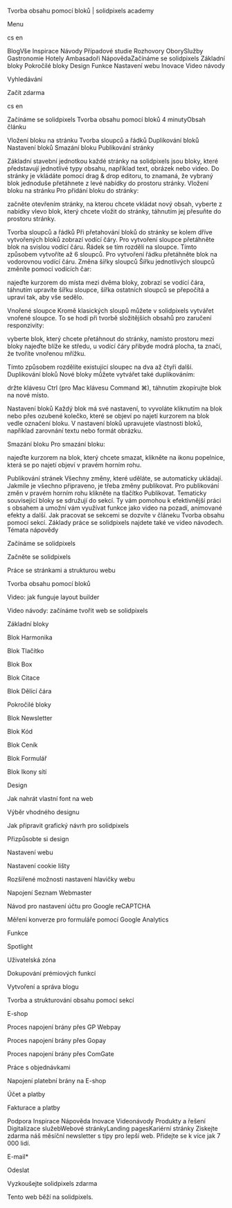 <p>Tvorba obsahu pomocí bloků | solidpixels academy</p>
<p>Menu</p>
<p>cs en</p>
<p>BlogVše Inspirace Návody Případové studie Rozhovory OborySlužby Gastronomie Hotely Ambasadoři NápovědaZačínáme se solidpixels Základní bloky Pokročilé bloky Design Funkce Nastavení webu Inovace Video návody</p>
<p>Vyhledávání</p>
<p>Začít zdarma</p>
<p>cs en</p>
<p>Začínáme se solidpixels
Tvorba obsahu pomocí bloků
4 minutyObsah článku</p>
<p>Vložení bloku na stránku
Tvorba sloupců a řádků
Duplikování bloků
Nastavení bloků
Smazání bloku
Publikování stránky</p>
<p>Základní stavební jednotkou každé stránky na solidpixels jsou bloky, které představují jednotlivé typy obsahu, například text, obrázek nebo video. Do stránky je vkládáte pomocí drag &amp; drop editoru, to znamaná, že vybraný blok jednoduše přetáhnete z levé nabídky do prostoru stránky.
Vložení bloku na stránku
Pro přidání bloku do stránky:</p>
<p>začněte otevřením stránky, na kterou chcete vkládat nový obsah,
vyberte z nabídky vlevo blok, který chcete vložit do stránky,
táhnutím jej přesuňte do prostoru stránky.</p>
<p>Tvorba sloupců a řádků
Při přetahování bloků do stránky se kolem dříve vytvořených bloků zobrazí vodící čáry. Pro vytvoření sloupce přetáhněte blok na svislou vodící čáru. Řádek se tím rozdělí na sloupce. Tímto způsobem vytvoříte až 6 sloupců.
Pro vytvoření řádku přetáhněte blok na vodorovnou vodící čáru.
Změna šířky sloupců
Šířku jednotlivých sloupců změníte pomocí vodících čar:</p>
<p>najeďte kurzorem do místa mezi dvěma bloky,
zobrazí se vodící čára, táhnutím upravíte šířku sloupce,
šířka ostatních sloupců se přepočítá a upraví tak, aby vše sedělo.</p>
<p>Vnořené sloupce
Kromě klasických sloupů můžete v solidpixels vytvářet vnořené sloupce. To se hodí při tvorbě složitějších obsahů pro zaručení responzivity:</p>
<p>vyberte blok, který chcete přetáhnout do stránky,
namísto prostoru mezi bloky najeďte blíže ke středu,
u vodící čáry přibyde modrá plocha, ta značí, že tvoříte vnořenou mřížku.
     </p>
<p>Tímto způsobem rozdělíte existující sloupec na dva až čtyři další.
Duplikování bloků
Nové bloky můžete vytvářet také duplikováním:</p>
<p>držte klávesu Ctrl (pro Mac klávesu Command ⌘),
táhnutím zkopírujte blok na nové místo.</p>
<p>Nastavení bloků
Každý blok má své nastavení, to vyvoláte kliknutím na blok nebo přes ozubené kolečko, které se objeví po najetí kurzorem na blok vedle označení bloku.
V nastavení bloků upravujete vlastnosti bloků, například zarovnání textu nebo formát obrázku.</p>
<p>Smazání bloku
Pro smazání bloku:</p>
<p>najeďte kurzorem na blok, který chcete smazat,
klikněte na ikonu popelnice, která se po najetí objeví v pravém horním rohu.</p>
<p>Publikování stránek
Všechny změny, které uděláte, se automaticky ukládají. Jakmile je všechno připraveno, je třeba změny publikovat. Pro publikování změn v pravém horním rohu klikněte na tlačítko Publikovat.
Tematicky související bloky se sdružují do sekcí. Ty vám pomohou k efektivnější práci s obsahem a umožní vám využívat funkce jako video na pozadí, animované efekty a další. Jak pracovat se sekcemi se dozvíte v článeku Tvorba obsahu pomocí sekcí.
Základy práce se solidpixels najdete také ve video návodech.
Témata nápovědy</p>
<p>Začínáme se solidpixels</p>
<p>Začněte se solidpixels</p>
<p>Práce se stránkami a strukturou webu</p>
<p>Tvorba obsahu pomocí bloků</p>
<p>Video: jak funguje layout builder </p>
<p>Video návody: začínáme tvořit web se solidpixels</p>
<p>Základní bloky</p>
<p>Blok Harmonika</p>
<p>Blok Tlačítko</p>
<p>Blok Box</p>
<p>Blok Citace</p>
<p>Blok Dělící čára</p>
<p>Pokročilé bloky</p>
<p>Blok Newsletter</p>
<p>Blok Kód</p>
<p>Blok Ceník</p>
<p>Blok Formulář</p>
<p>Blok Ikony sítí</p>
<p>Design</p>
<p>Jak nahrát vlastní font na web</p>
<p>Výběr vhodného designu</p>
<p>Jak připravit grafický návrh pro solidpixels</p>
<p>Přizpůsobte si design</p>
<p>Nastavení webu</p>
<p>Nastavení cookie lišty</p>
<p>Rozšířené možnosti nastavení hlavičky webu</p>
<p>Napojení Seznam Webmaster</p>
<p>Návod pro nastavení účtu pro Google reCAPTCHA</p>
<p>Měření konverze pro formuláře pomocí Google Analytics</p>
<p>Funkce</p>
<p>Spotlight</p>
<p>Uživatelská zóna</p>
<p>Dokupování prémiových funkcí</p>
<p>Vytvoření a správa blogu</p>
<p>Tvorba a strukturování obsahu pomocí sekcí</p>
<p>E-shop</p>
<p>Proces napojení brány přes GP Webpay</p>
<p>Proces napojení brány přes Gopay</p>
<p>Proces napojení brány přes ComGate</p>
<p>Práce s objednávkami</p>
<p>Napojení platební brány na E-shop</p>
<p>Účet a platby</p>
<p>Fakturace a platby</p>
<p>Podpora
 Inspirace
Nápověda
Inovace
Videonávody
 Produkty a řešení
 Digitalizace služebWebové stránkyLanding pagesKariérní stránky Získejte zdarma náš měsíční newsletter s tipy pro lepší web. Přidejte se k více jak 7 000 lidí.</p>
<p>E-mail*</p>
<p>Odeslat</p>
<p>Vyzkoušejte solidpixels zdarma</p>
<p>Tento web běží na solidpixels.</p>